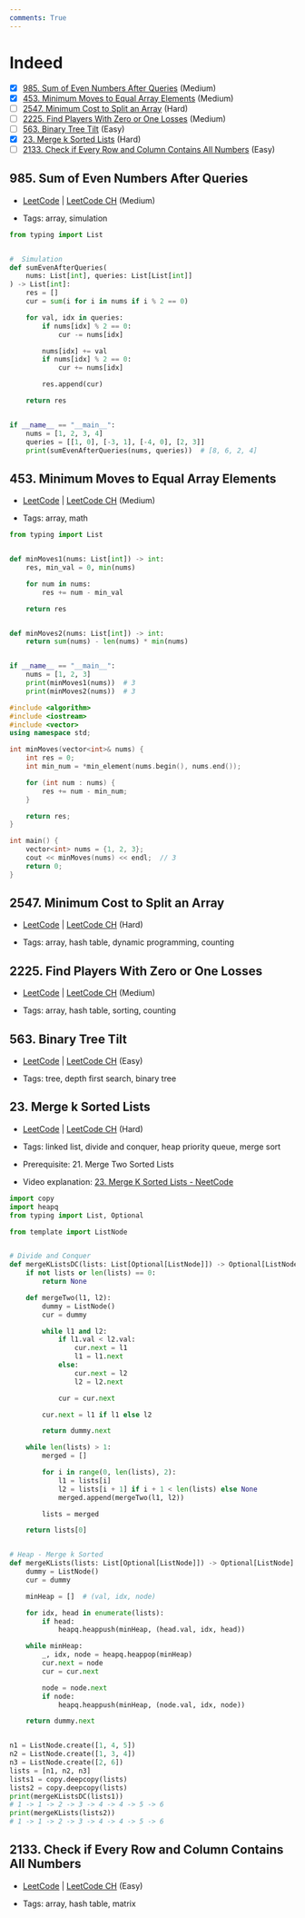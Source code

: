 ```yaml
---
comments: True
---
```


# Indeed

- [x] [985. Sum of Even Numbers After Queries](https://leetcode.cn/problems/sum-of-even-numbers-after-queries/) (Medium)
- [x] [453. Minimum Moves to Equal Array Elements](https://leetcode.cn/problems/minimum-moves-to-equal-array-elements/) (Medium)
- [ ] [2547. Minimum Cost to Split an Array](https://leetcode.cn/problems/minimum-cost-to-split-an-array/) (Hard)
- [ ] [2225. Find Players With Zero or One Losses](https://leetcode.cn/problems/find-players-with-zero-or-one-losses/) (Medium)
- [ ] [563. Binary Tree Tilt](https://leetcode.cn/problems/binary-tree-tilt/) (Easy)
- [x] [23. Merge k Sorted Lists](https://leetcode.cn/problems/merge-k-sorted-lists/) (Hard)
- [ ] [2133. Check if Every Row and Column Contains All Numbers](https://leetcode.cn/problems/check-if-every-row-and-column-contains-all-numbers/) (Easy)

## 985. Sum of Even Numbers After Queries

-   [LeetCode](https://leetcode.com/problems/sum-of-even-numbers-after-queries/) | [LeetCode CH](https://leetcode.cn/problems/sum-of-even-numbers-after-queries/) (Medium)

-   Tags: array, simulation

```python title="985. Sum of Even Numbers After Queries - Python Solution"
from typing import List


#  Simulation
def sumEvenAfterQueries(
    nums: List[int], queries: List[List[int]]
) -> List[int]:
    res = []
    cur = sum(i for i in nums if i % 2 == 0)

    for val, idx in queries:
        if nums[idx] % 2 == 0:
            cur -= nums[idx]

        nums[idx] += val
        if nums[idx] % 2 == 0:
            cur += nums[idx]

        res.append(cur)

    return res


if __name__ == "__main__":
    nums = [1, 2, 3, 4]
    queries = [[1, 0], [-3, 1], [-4, 0], [2, 3]]
    print(sumEvenAfterQueries(nums, queries))  # [8, 6, 2, 4]

```

## 453. Minimum Moves to Equal Array Elements

-   [LeetCode](https://leetcode.com/problems/minimum-moves-to-equal-array-elements/) | [LeetCode CH](https://leetcode.cn/problems/minimum-moves-to-equal-array-elements/) (Medium)

-   Tags: array, math

```python title="453. Minimum Moves to Equal Array Elements - Python Solution"
from typing import List


def minMoves1(nums: List[int]) -> int:
    res, min_val = 0, min(nums)

    for num in nums:
        res += num - min_val

    return res


def minMoves2(nums: List[int]) -> int:
    return sum(nums) - len(nums) * min(nums)


if __name__ == "__main__":
    nums = [1, 2, 3]
    print(minMoves1(nums))  # 3
    print(minMoves2(nums))  # 3

```

```cpp title="453. Minimum Moves to Equal Array Elements - C++ Solution"
#include <algorithm>
#include <iostream>
#include <vector>
using namespace std;

int minMoves(vector<int>& nums) {
    int res = 0;
    int min_num = *min_element(nums.begin(), nums.end());

    for (int num : nums) {
        res += num - min_num;
    }

    return res;
}

int main() {
    vector<int> nums = {1, 2, 3};
    cout << minMoves(nums) << endl;  // 3
    return 0;
}

```

## 2547. Minimum Cost to Split an Array

-   [LeetCode](https://leetcode.com/problems/minimum-cost-to-split-an-array/) | [LeetCode CH](https://leetcode.cn/problems/minimum-cost-to-split-an-array/) (Hard)

-   Tags: array, hash table, dynamic programming, counting

## 2225. Find Players With Zero or One Losses

-   [LeetCode](https://leetcode.com/problems/find-players-with-zero-or-one-losses/) | [LeetCode CH](https://leetcode.cn/problems/find-players-with-zero-or-one-losses/) (Medium)

-   Tags: array, hash table, sorting, counting

## 563. Binary Tree Tilt

-   [LeetCode](https://leetcode.com/problems/binary-tree-tilt/) | [LeetCode CH](https://leetcode.cn/problems/binary-tree-tilt/) (Easy)

-   Tags: tree, depth first search, binary tree

## 23. Merge k Sorted Lists

-   [LeetCode](https://leetcode.com/problems/merge-k-sorted-lists/) | [LeetCode CH](https://leetcode.cn/problems/merge-k-sorted-lists/) (Hard)

-   Tags: linked list, divide and conquer, heap priority queue, merge sort
-   Prerequisite: 21. Merge Two Sorted Lists
-   Video explanation: [23. Merge K Sorted Lists - NeetCode](https://youtu.be/q5a5OiGbT6Q?si=SQ2dCvsYQ3LQctPh)

```python title="23. Merge k Sorted Lists - Python Solution"
import copy
import heapq
from typing import List, Optional

from template import ListNode


# Divide and Conquer
def mergeKListsDC(lists: List[Optional[ListNode]]) -> Optional[ListNode]:
    if not lists or len(lists) == 0:
        return None

    def mergeTwo(l1, l2):
        dummy = ListNode()
        cur = dummy

        while l1 and l2:
            if l1.val < l2.val:
                cur.next = l1
                l1 = l1.next
            else:
                cur.next = l2
                l2 = l2.next

            cur = cur.next

        cur.next = l1 if l1 else l2

        return dummy.next

    while len(lists) > 1:
        merged = []

        for i in range(0, len(lists), 2):
            l1 = lists[i]
            l2 = lists[i + 1] if i + 1 < len(lists) else None
            merged.append(mergeTwo(l1, l2))

        lists = merged

    return lists[0]


# Heap - Merge k Sorted
def mergeKLists(lists: List[Optional[ListNode]]) -> Optional[ListNode]:
    dummy = ListNode()
    cur = dummy

    minHeap = []  # (val, idx, node)

    for idx, head in enumerate(lists):
        if head:
            heapq.heappush(minHeap, (head.val, idx, head))

    while minHeap:
        _, idx, node = heapq.heappop(minHeap)
        cur.next = node
        cur = cur.next

        node = node.next
        if node:
            heapq.heappush(minHeap, (node.val, idx, node))

    return dummy.next


n1 = ListNode.create([1, 4, 5])
n2 = ListNode.create([1, 3, 4])
n3 = ListNode.create([2, 6])
lists = [n1, n2, n3]
lists1 = copy.deepcopy(lists)
lists2 = copy.deepcopy(lists)
print(mergeKListsDC(lists1))
# 1 -> 1 -> 2 -> 3 -> 4 -> 4 -> 5 -> 6
print(mergeKLists(lists2))
# 1 -> 1 -> 2 -> 3 -> 4 -> 4 -> 5 -> 6

```

## 2133. Check if Every Row and Column Contains All Numbers

-   [LeetCode](https://leetcode.com/problems/check-if-every-row-and-column-contains-all-numbers/) | [LeetCode CH](https://leetcode.cn/problems/check-if-every-row-and-column-contains-all-numbers/) (Easy)

-   Tags: array, hash table, matrix
